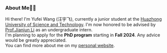 ### About Me🙋🏻
Hi there! I'm Yufei Wang (汪宇飞), currently a junior student at the [Huazhong University of Science and Technology](https://hust.edu.cn/). I'm now honored to be advised by [Prof.Jianjun Li](http://faculty.hust.edu.cn/lijianjun1/zh_CN/index.htm) as an undergraduate intern.  
I'm planning to apply for the **PhD program** starting in **Fall 2024**. Any advice would be greatly appreciated.  
You can find more about me on my [personal website](https://yufeiwang0821.github.io/).
